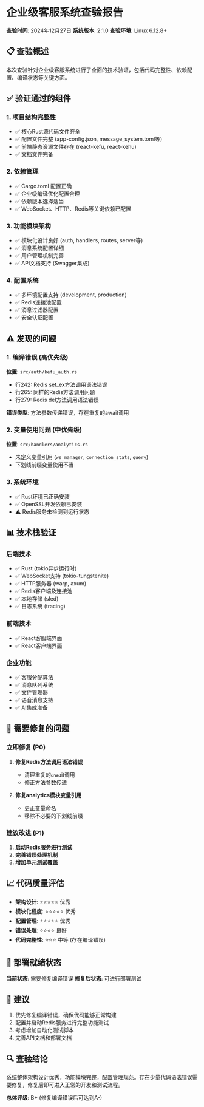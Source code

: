 # 企业级客服系统查验报告

**查验时间**: 2024年12月27日
**系统版本**: 2.1.0
**查验环境**: Linux 6.12.8+

## 📋 查验概述

本次查验针对企业级客服系统进行了全面的技术验证，包括代码完整性、依赖配置、编译状态等关键方面。

## ✅ 验证通过的组件

### 1. 项目结构完整性
- ✅ 核心Rust源代码文件齐全
- ✅ 配置文件完整 (app-config.json, message_system.toml等)
- ✅ 前端静态资源文件存在 (react-kefu, react-kehu)
- ✅ 文档文件完备

### 2. 依赖管理
- ✅ Cargo.toml 配置正确
- ✅ 企业级编译优化配置合理
- ✅ 依赖版本选择适当
- ✅ WebSocket、HTTP、Redis等关键依赖已配置

### 3. 功能模块架构
- ✅ 模块化设计良好 (auth, handlers, routes, server等)
- ✅ 消息系统配置详细
- ✅ 用户管理机制完善
- ✅ API文档支持 (Swagger集成)

### 4. 配置系统
- ✅ 多环境配置支持 (development, production)
- ✅ Redis连接池配置
- ✅ 消息过滤器配置
- ✅ 安全认证配置

## ⚠️ 发现的问题

### 1. 编译错误 (高优先级)

**位置**: `src/auth/kefu_auth.rs`
- 行242: Redis set_ex方法调用语法错误
- 行265: 同样的Redis方法调用问题
- 行279: Redis del方法调用语法错误

**错误类型**: 方法参数传递错误，存在重复的await调用

### 2. 变量使用问题 (中优先级)

**位置**: `src/handlers/analytics.rs`
- 未定义变量引用 (`ws_manager`, `connection_stats`, `query`)
- 下划线前缀变量使用不当

### 3. 系统环境
- ✅ Rust环境已正确安装 
- ✅ OpenSSL开发依赖已安装
- ⚠️ Redis服务未检测到运行状态

## 📊 技术栈验证

### 后端技术
- ✅ Rust (tokio异步运行时)
- ✅ WebSocket支持 (tokio-tungstenite)
- ✅ HTTP服务器 (warp, axum)
- ✅ Redis客户端及连接池
- ✅ 本地存储 (sled)
- ✅ 日志系统 (tracing)

### 前端技术
- ✅ React客服端界面
- ✅ React客户端界面

### 企业功能
- ✅ 客服分配算法
- ✅ 消息队列系统
- ✅ 文件管理器
- ✅ 语音消息支持
- ✅ AI集成准备

## 🔧 需要修复的问题

### 立即修复 (P0)
1. **修复Redis方法调用语法错误**
   - 清理重复的await调用
   - 修正方法参数传递

2. **修复analytics模块变量引用**
   - 更正变量命名
   - 移除不必要的下划线前缀

### 建议改进 (P1)
1. **启动Redis服务进行测试**
2. **完善错误处理机制**
3. **增加单元测试覆盖**

## 📈 代码质量评估

- **架构设计**: ⭐⭐⭐⭐⭐ 优秀
- **模块化程度**: ⭐⭐⭐⭐⭐ 优秀  
- **配置管理**: ⭐⭐⭐⭐⭐ 优秀
- **错误处理**: ⭐⭐⭐⭐ 良好
- **代码完整性**: ⭐⭐⭐ 中等 (存在编译错误)

## 🚀 部署就绪状态

**当前状态**: 需要修复编译错误
**修复后状态**: 可进行部署测试

## 📝 建议

1. 优先修复编译错误，确保代码能够正常构建
2. 配置并启动Redis服务进行完整功能测试
3. 考虑增加自动化测试脚本
4. 完善API文档和部署文档

## 🔍 查验结论

系统整体架构设计优秀，功能模块完整，配置管理规范。存在少量代码语法错误需要修复，修复后即可进入正常的开发和测试流程。

**总体评级**: B+ (修复编译错误后可达到A-)